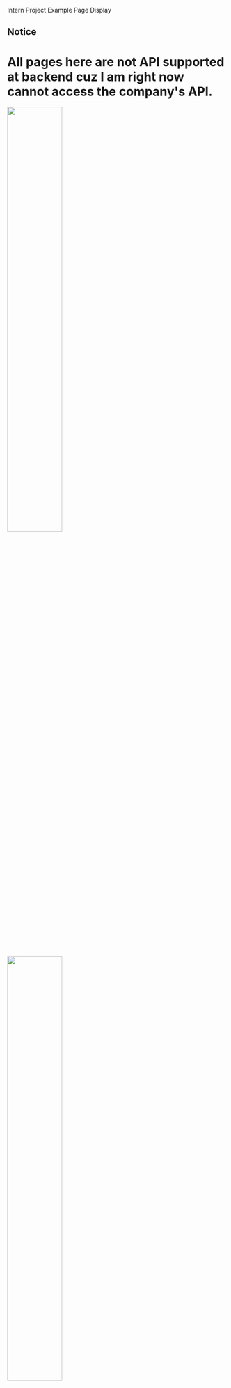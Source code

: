 Intern Project Example Page Display

## Notice
# All pages here are not API supported at backend cuz I am right now cannot access the company's API.
<img src="https://kaiwenji.github.io/Inter_hospital/dist/example1.png" height="50%" width="50%">
<img src="https://kaiwenji.github.io/Inter_hospital/dist/example2.png" height="50%" width="50%">
<img src="https://kaiwenji.github.io/Inter_hospital/dist/example3.png" height="50%" width="50%">
# More Detail, Please download the dist folder which includes the index.html


